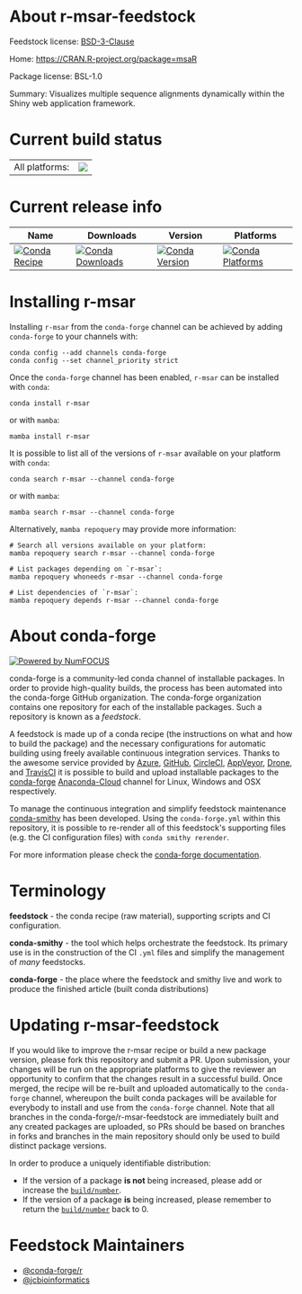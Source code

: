 About r-msar-feedstock
======================

Feedstock license: [BSD-3-Clause](https://github.com/conda-forge/r-msar-feedstock/blob/main/LICENSE.txt)

Home: https://CRAN.R-project.org/package=msaR

Package license: BSL-1.0

Summary: Visualizes multiple sequence alignments dynamically within the Shiny web application framework.

Current build status
====================


<table><tr><td>All platforms:</td>
    <td>
      <a href="https://dev.azure.com/conda-forge/feedstock-builds/_build/latest?definitionId=16156&branchName=main">
        <img src="https://dev.azure.com/conda-forge/feedstock-builds/_apis/build/status/r-msar-feedstock?branchName=main">
      </a>
    </td>
  </tr>
</table>

Current release info
====================

| Name | Downloads | Version | Platforms |
| --- | --- | --- | --- |
| [![Conda Recipe](https://img.shields.io/badge/recipe-r--msar-green.svg)](https://anaconda.org/conda-forge/r-msar) | [![Conda Downloads](https://img.shields.io/conda/dn/conda-forge/r-msar.svg)](https://anaconda.org/conda-forge/r-msar) | [![Conda Version](https://img.shields.io/conda/vn/conda-forge/r-msar.svg)](https://anaconda.org/conda-forge/r-msar) | [![Conda Platforms](https://img.shields.io/conda/pn/conda-forge/r-msar.svg)](https://anaconda.org/conda-forge/r-msar) |

Installing r-msar
=================

Installing `r-msar` from the `conda-forge` channel can be achieved by adding `conda-forge` to your channels with:

```
conda config --add channels conda-forge
conda config --set channel_priority strict
```

Once the `conda-forge` channel has been enabled, `r-msar` can be installed with `conda`:

```
conda install r-msar
```

or with `mamba`:

```
mamba install r-msar
```

It is possible to list all of the versions of `r-msar` available on your platform with `conda`:

```
conda search r-msar --channel conda-forge
```

or with `mamba`:

```
mamba search r-msar --channel conda-forge
```

Alternatively, `mamba repoquery` may provide more information:

```
# Search all versions available on your platform:
mamba repoquery search r-msar --channel conda-forge

# List packages depending on `r-msar`:
mamba repoquery whoneeds r-msar --channel conda-forge

# List dependencies of `r-msar`:
mamba repoquery depends r-msar --channel conda-forge
```


About conda-forge
=================

[![Powered by
NumFOCUS](https://img.shields.io/badge/powered%20by-NumFOCUS-orange.svg?style=flat&colorA=E1523D&colorB=007D8A)](https://numfocus.org)

conda-forge is a community-led conda channel of installable packages.
In order to provide high-quality builds, the process has been automated into the
conda-forge GitHub organization. The conda-forge organization contains one repository
for each of the installable packages. Such a repository is known as a *feedstock*.

A feedstock is made up of a conda recipe (the instructions on what and how to build
the package) and the necessary configurations for automatic building using freely
available continuous integration services. Thanks to the awesome service provided by
[Azure](https://azure.microsoft.com/en-us/services/devops/), [GitHub](https://github.com/),
[CircleCI](https://circleci.com/), [AppVeyor](https://www.appveyor.com/),
[Drone](https://cloud.drone.io/welcome), and [TravisCI](https://travis-ci.com/)
it is possible to build and upload installable packages to the
[conda-forge](https://anaconda.org/conda-forge) [Anaconda-Cloud](https://anaconda.org/)
channel for Linux, Windows and OSX respectively.

To manage the continuous integration and simplify feedstock maintenance
[conda-smithy](https://github.com/conda-forge/conda-smithy) has been developed.
Using the ``conda-forge.yml`` within this repository, it is possible to re-render all of
this feedstock's supporting files (e.g. the CI configuration files) with ``conda smithy rerender``.

For more information please check the [conda-forge documentation](https://conda-forge.org/docs/).

Terminology
===========

**feedstock** - the conda recipe (raw material), supporting scripts and CI configuration.

**conda-smithy** - the tool which helps orchestrate the feedstock.
                   Its primary use is in the construction of the CI ``.yml`` files
                   and simplify the management of *many* feedstocks.

**conda-forge** - the place where the feedstock and smithy live and work to
                  produce the finished article (built conda distributions)


Updating r-msar-feedstock
=========================

If you would like to improve the r-msar recipe or build a new
package version, please fork this repository and submit a PR. Upon submission,
your changes will be run on the appropriate platforms to give the reviewer an
opportunity to confirm that the changes result in a successful build. Once
merged, the recipe will be re-built and uploaded automatically to the
`conda-forge` channel, whereupon the built conda packages will be available for
everybody to install and use from the `conda-forge` channel.
Note that all branches in the conda-forge/r-msar-feedstock are
immediately built and any created packages are uploaded, so PRs should be based
on branches in forks and branches in the main repository should only be used to
build distinct package versions.

In order to produce a uniquely identifiable distribution:
 * If the version of a package **is not** being increased, please add or increase
   the [``build/number``](https://docs.conda.io/projects/conda-build/en/latest/resources/define-metadata.html#build-number-and-string).
 * If the version of a package **is** being increased, please remember to return
   the [``build/number``](https://docs.conda.io/projects/conda-build/en/latest/resources/define-metadata.html#build-number-and-string)
   back to 0.

Feedstock Maintainers
=====================

* [@conda-forge/r](https://github.com/conda-forge/r/)
* [@jcbioinformatics](https://github.com/jcbioinformatics/)

